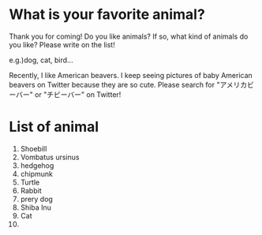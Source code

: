 # What is your favorite animal?

Thank you for coming!
Do you like animals? If so, what kind of animals do you like? Please write on the list!

e.g.)dog, cat, bird...

Recently, I like American beavers. I keep seeing pictures of baby American beavers on Twitter because they are so cute. Please search for "アメリカビーバー" or "チビーバー" on Twitter!

# List of animal

1. Shoebill
2. Vombatus ursinus
3. hedgehog
4. chipmunk
5. Turtle
6. Rabbit
7. prery dog
8. Shiba Inu
9. Cat
10.
